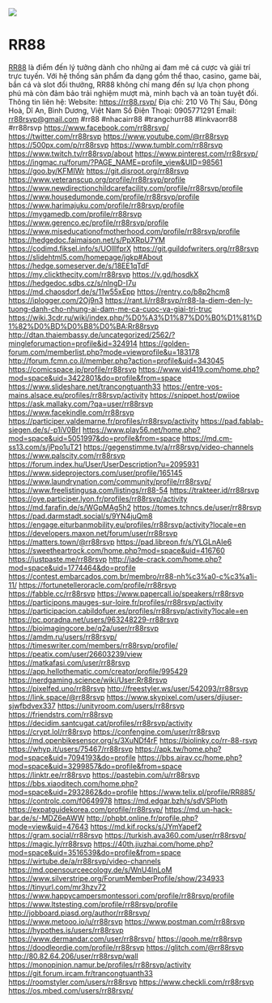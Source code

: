 ![](https://hedgedoc.envs.net/uploads/e164d435-cf08-4374-b4d5-856c7690172c.jpg)

# RR88

<a href="https://rr88.rsvp/">RR88</a> là điểm đến lý tưởng dành cho những ai đam mê cá cược và giải trí trực tuyến. Với hệ thống sản phẩm đa dạng gồm thể thao, casino, game bài, bắn cá và slot đổi thưởng, RR88 không chỉ mang đến sự lựa chọn phong phú mà còn đảm bảo trải nghiệm mượt mà, minh bạch và an toàn tuyệt đối.
Thông tin liên hệ:
Website: <a href="https://rr88.rsvp/">https://rr88.rsvp/</a>
Địa chỉ: 210 Võ Thị Sáu, Đông Hoà, Dĩ An, Bình Dương, Việt Nam
Số Điện Thoại: 0905771291
Email: rr88rsvp@gmail.com
#rr88 #nhacairr88 #trangchurr88 #linkvaorr88 #rr88rsvp
<a href="https://www.facebook.com/rr88rsvp/">https://www.facebook.com/rr88rsvp/</a>
<a href="https://twitter.com/rr88rsvp">https://twitter.com/rr88rsvp</a>
<a href="https://www.youtube.com/@rr88rsvp">https://www.youtube.com/@rr88rsvp</a>
<a href="https://500px.com/p/rr88rsvp">https://500px.com/p/rr88rsvp</a>
<a href="https://www.tumblr.com/rr88rsvp">https://www.tumblr.com/rr88rsvp</a>
<a href="https://www.twitch.tv/rr88rsvp/about">https://www.twitch.tv/rr88rsvp/about</a>
<a href="https://www.pinterest.com/rr88rsvp/">https://www.pinterest.com/rr88rsvp/</a>
<a href="https://ingmac.ru/forum/?PAGE_NAME=profile_view&UID=98561">https://ingmac.ru/forum/?PAGE_NAME=profile_view&UID=98561</a>
<a href="https://goo.by/KFMIWr">https://goo.by/KFMIWr</a>
<a href="https://git.disroot.org/rr88rsvp">https://git.disroot.org/rr88rsvp</a>
<a href="https://www.veteranscup.org/profile/rr88rsvp/profile">https://www.veteranscup.org/profile/rr88rsvp/profile</a>
<a href="https://www.newdirectionchildcarefacility.com/profile/rr88rsvp/profile">https://www.newdirectionchildcarefacility.com/profile/rr88rsvp/profile</a>
<a href="https://www.housedumonde.com/profile/rr88rsvp/profile">https://www.housedumonde.com/profile/rr88rsvp/profile</a>
<a href="https://www.harimajuku.com/profile/rr88rsvp/profile">https://www.harimajuku.com/profile/rr88rsvp/profile</a>
<a href="https://mygamedb.com/profile/rr88rsvp">https://mygamedb.com/profile/rr88rsvp</a>
<a href="https://www.gerenco.ec/profile/rr88rsvp/profile">https://www.gerenco.ec/profile/rr88rsvp/profile</a>
<a href="https://www.miseducationofmotherhood.com/profile/rr88rsvp/profile">https://www.miseducationofmotherhood.com/profile/rr88rsvp/profile</a>
<a href="https://hedgedoc.faimaison.net/s/PpXRpU7YM">https://hedgedoc.faimaison.net/s/PpXRpU7YM</a>
<a href="https://codimd.fiksel.info/s/UOlIlfprX">https://codimd.fiksel.info/s/UOlIlfprX</a>
<a href="https://git.guildofwriters.org/rr88rsvp">https://git.guildofwriters.org/rr88rsvp</a>
<a href="https://slidehtml5.com/homepage/jgkp#About">https://slidehtml5.com/homepage/jgkp#About</a>
<a href="https://hedge.someserver.de/s/18EE1qTdF">https://hedge.someserver.de/s/18EE1qTdF</a>
<a href="https://my.clickthecity.com/rr88rsvp">https://my.clickthecity.com/rr88rsvp</a>
<a href="https://v.gd/hosdkX">https://v.gd/hosdkX</a>
<a href="https://hedgedoc.sdbs.cz/s/nlngD-I7u">https://hedgedoc.sdbs.cz/s/nlngD-I7u</a>
<a href="https://md.chaosdorf.de/s/11w55xEpp">https://md.chaosdorf.de/s/11w55xEpp</a>
<a href="https://rentry.co/b8p2hcm8">https://rentry.co/b8p2hcm8</a>
<a href="https://iplogger.com/2Oj9n3">https://iplogger.com/2Oj9n3</a>
<a href="https://rant.li/rr88rsvp/rr88-la-diem-den-ly-tuong-danh-cho-nhung-ai-dam-me-ca-cuoc-va-giai-tri-truc">https://rant.li/rr88rsvp/rr88-la-diem-den-ly-tuong-danh-cho-nhung-ai-dam-me-ca-cuoc-va-giai-tri-truc</a>
<a href="https://wiki.3cdr.ru/wiki/index.php/%D0%A3%D1%87%D0%B0%D1%81%D1%82%D0%BD%D0%B8%D0%BA:Rr88rsvp">https://wiki.3cdr.ru/wiki/index.php/%D0%A3%D1%87%D0%B0%D1%81%D1%82%D0%BD%D0%B8%D0%BA:Rr88rsvp</a>
<a href="http://dtan.thaiembassy.de/uncategorized/2562/?mingleforumaction=profile&id=324914">http://dtan.thaiembassy.de/uncategorized/2562/?mingleforumaction=profile&id=324914</a>
<a href="https://golden-forum.com/memberlist.php?mode=viewprofile&u=183178">https://golden-forum.com/memberlist.php?mode=viewprofile&u=183178</a>
<a href="http://forum.fcmn.co.il/member.php?action=profile&uid=343045">http://forum.fcmn.co.il/member.php?action=profile&uid=343045</a>
<a href="https://comicspace.jp/profile/rr88rsvp">https://comicspace.jp/profile/rr88rsvp</a>
<a href="https://www.vid419.com/home.php?mod=space&uid=3422801&do=profile&from=space">https://www.vid419.com/home.php?mod=space&uid=3422801&do=profile&from=space</a>
<a href="https://www.slideshare.net/trancongtuanth33">https://www.slideshare.net/trancongtuanth33</a>
<a href="https://entre-vos-mains.alsace.eu/profiles/rr88rsvp/activity">https://entre-vos-mains.alsace.eu/profiles/rr88rsvp/activity</a>
<a href="https://snippet.host/pwiioe">https://snippet.host/pwiioe</a>
<a href="https://ask.mallaky.com/?qa=user/rr88rsvp">https://ask.mallaky.com/?qa=user/rr88rsvp</a>
<a href="https://www.facekindle.com/rr88rsvp">https://www.facekindle.com/rr88rsvp</a>
<a href="https://participer.valdemarne.fr/profiles/rr88rsvp/activity">https://participer.valdemarne.fr/profiles/rr88rsvp/activity</a>
<a href="https://pad.fablab-siegen.de/s/-p1iV0BrI">https://pad.fablab-siegen.de/s/-p1iV0BrI</a>
<a href="https://www.play56.net/home.php?mod=space&uid=5051997&do=profile&from=space">https://www.play56.net/home.php?mod=space&uid=5051997&do=profile&from=space</a>
<a href="https://md.cm-ss13.com/s/jPpo1uT21">https://md.cm-ss13.com/s/jPpo1uT21</a>
<a href="https://gegenstimme.tv/a/rr88rsvp/video-channels">https://gegenstimme.tv/a/rr88rsvp/video-channels</a>
<a href="https://www.palscity.com/rr88rsvp">https://www.palscity.com/rr88rsvp</a>
<a href="https://forum.index.hu/User/UserDescription?u=2095931">https://forum.index.hu/User/UserDescription?u=2095931</a>
<a href="https://www.sideprojectors.com/user/profile/165145">https://www.sideprojectors.com/user/profile/165145</a>
<a href="https://www.laundrynation.com/community/profile/rr88rsvp/">https://www.laundrynation.com/community/profile/rr88rsvp/</a>
<a href="https://www.freelistingusa.com/listings/rr88-54">https://www.freelistingusa.com/listings/rr88-54</a>
<a href="https://trakteer.id/rr88rsvp">https://trakteer.id/rr88rsvp</a>
<a href="https://oye.participer.lyon.fr/profiles/rr88rsvp/activity">https://oye.participer.lyon.fr/profiles/rr88rsvp/activity</a>
<a href="https://md.farafin.de/s/WGpMAg5h2">https://md.farafin.de/s/WGpMAg5h2</a>
<a href="https://tomes.tchncs.de/user/rr88rsvp">https://tomes.tchncs.de/user/rr88rsvp</a>
<a href="https://pad.darmstadt.social/s/9YN4juQm8">https://pad.darmstadt.social/s/9YN4juQm8</a>
<a href="https://engage.eiturbanmobility.eu/profiles/rr88rsvp/activity?locale=en">https://engage.eiturbanmobility.eu/profiles/rr88rsvp/activity?locale=en</a>
<a href="https://developers.maxon.net/forum/user/rr88rsvp">https://developers.maxon.net/forum/user/rr88rsvp</a>
<a href="https://matters.town/@rr88rsvp">https://matters.town/@rr88rsvp</a>
<a href="https://pad.libreon.fr/s/YLGLnAIe6">https://pad.libreon.fr/s/YLGLnAIe6</a>
<a href="https://sweetheartrock.com/home.php?mod=space&uid=416760">https://sweetheartrock.com/home.php?mod=space&uid=416760</a>
<a href="https://justpaste.me/rr88rsvp">https://justpaste.me/rr88rsvp</a>
<a href="http://jade-crack.com/home.php?mod=space&uid=1774464&do=profile">http://jade-crack.com/home.php?mod=space&uid=1774464&do=profile</a>
<a href="https://contest.embarcados.com.br/membro/rr88-nh%c3%a0-c%c3%a1i-11/">https://contest.embarcados.com.br/membro/rr88-nh%c3%a0-c%c3%a1i-11/</a>
<a href="https://fortunetelleroracle.com/profile/rr88rsvp">https://fortunetelleroracle.com/profile/rr88rsvp</a>
<a href="https://fabble.cc/rr88rsvp">https://fabble.cc/rr88rsvp</a>
<a href="https://www.papercall.io/speakers/rr88rsvp">https://www.papercall.io/speakers/rr88rsvp</a>
<a href="https://participons.mauges-sur-loire.fr/profiles/rr88rsvp/activity">https://participons.mauges-sur-loire.fr/profiles/rr88rsvp/activity</a>
<a href="https://participacion.cabildofuer.es/profiles/rr88rsvp/activity?locale=en">https://participacion.cabildofuer.es/profiles/rr88rsvp/activity?locale=en</a>
<a href="https://pc.poradna.net/users/963248229-rr88rsvp">https://pc.poradna.net/users/963248229-rr88rsvp</a>
<a href="https://bioimagingcore.be/q2a/user/rr88rsvp">https://bioimagingcore.be/q2a/user/rr88rsvp</a>
<a href="https://amdm.ru/users/rr88rsvp/">https://amdm.ru/users/rr88rsvp/</a>
<a href="https://timeswriter.com/members/rr88rsvp/profile/">https://timeswriter.com/members/rr88rsvp/profile/</a>
<a href="https://peatix.com/user/26603239/view">https://peatix.com/user/26603239/view</a>
<a href="https://matkafasi.com/user/rr88rsvp">https://matkafasi.com/user/rr88rsvp</a>
<a href="https://app.hellothematic.com/creator/profile/995429">https://app.hellothematic.com/creator/profile/995429</a>
<a href="https://nerdgaming.science/wiki/User:Rr88rsvp">https://nerdgaming.science/wiki/User:Rr88rsvp</a>
<a href="https://pixelfed.uno/rr88rsvp">https://pixelfed.uno/rr88rsvp</a>
<a href="http://freestyler.ws/user/542093/rr88rsvp">http://freestyler.ws/user/542093/rr88rsvp</a>
<a href="https://link.space/@rr88rsvp">https://link.space/@rr88rsvp</a>
<a href="https://www.skypixel.com/users/djiuser-sjwfbdvex337">https://www.skypixel.com/users/djiuser-sjwfbdvex337</a>
<a href="https://unityroom.com/users/rr88rsvp">https://unityroom.com/users/rr88rsvp</a>
<a href="https://friendstrs.com/rr88rsvp">https://friendstrs.com/rr88rsvp</a>
<a href="https://decidim.santcugat.cat/profiles/rr88rsvp/activity">https://decidim.santcugat.cat/profiles/rr88rsvp/activity</a>
<a href="https://crypt.lol/rr88rsvp">https://crypt.lol/rr88rsvp</a>
<a href="https://confengine.com/user/rr88rsvp">https://confengine.com/user/rr88rsvp</a>
<a href="https://md.openbikesensor.org/s/3XuNDf4rF">https://md.openbikesensor.org/s/3XuNDf4rF</a>
<a href="https://biolinky.co/rr-88-rsvp">https://biolinky.co/rr-88-rsvp</a>
<a href="https://whyp.it/users/75467/rr88rsvp">https://whyp.it/users/75467/rr88rsvp</a>
<a href="https://apk.tw/home.php?mod=space&uid=7094193&do=profile">https://apk.tw/home.php?mod=space&uid=7094193&do=profile</a>
<a href="https://bbs.airav.cc/home.php?mod=space&uid=3299857&do=profile&from=space">https://bbs.airav.cc/home.php?mod=space&uid=3299857&do=profile&from=space</a>
<a href="https://linktr.ee/rr88rsvp">https://linktr.ee/rr88rsvp</a>
<a href="https://pastebin.com/u/rr88rsvp">https://pastebin.com/u/rr88rsvp</a>
<a href="https://bbs.xiaoditech.com/home.php?mod=space&uid=2932862&do=profile">https://bbs.xiaoditech.com/home.php?mod=space&uid=2932862&do=profile</a>
<a href="https://www.telix.pl/profile/RR885/">https://www.telix.pl/profile/RR885/</a>
<a href="https://controlc.com/f0649978">https://controlc.com/f0649978</a>
<a href="https://md.edgar.bzh/s/sdVSPloth">https://md.edgar.bzh/s/sdVSPloth</a>
<a href="https://expatguidekorea.com/profile/rr88rsvp/">https://expatguidekorea.com/profile/rr88rsvp/</a>
<a href="https://md.un-hack-bar.de/s/-MDZ6eAWW">https://md.un-hack-bar.de/s/-MDZ6eAWW</a>
<a href="http://phpbt.online.fr/profile.php?mode=view&uid=47643">http://phpbt.online.fr/profile.php?mode=view&uid=47643</a>
<a href="https://md.kif.rocks/s/JYmYapef2">https://md.kif.rocks/s/JYmYapef2</a>
<a href="https://gram.social/rr88rsvp">https://gram.social/rr88rsvp</a>
<a href="https://turkish.ava360.com/user/rr88rsvp/">https://turkish.ava360.com/user/rr88rsvp/</a>
<a href="https://magic.ly/rr88rsvp">https://magic.ly/rr88rsvp</a>
<a href="https://40th.jiuzhai.com/home.php?mod=space&uid=3516539&do=profile&from=space">https://40th.jiuzhai.com/home.php?mod=space&uid=3516539&do=profile&from=space</a>
<a href="https://wirtube.de/a/rr88rsvp/video-channels">https://wirtube.de/a/rr88rsvp/video-channels</a>
<a href="https://md.opensourceecology.de/s/WnU4lnLoM">https://md.opensourceecology.de/s/WnU4lnLoM</a>
<a href="https://www.silverstripe.org/ForumMemberProfile/show/234933">https://www.silverstripe.org/ForumMemberProfile/show/234933</a>
<a href="https://tinyurl.com/mr3hzv72">https://tinyurl.com/mr3hzv72</a>
<a href="https://www.happycampersmontessori.com/profile/rr88rsvp/profile">https://www.happycampersmontessori.com/profile/rr88rsvp/profile</a>
<a href="https://www.ltstesting.com/profile/rr88rsvp/profile">https://www.ltstesting.com/profile/rr88rsvp/profile</a>
<a href="http://jobboard.piasd.org/author/rr88rsvp/">http://jobboard.piasd.org/author/rr88rsvp/</a>
<a href="https://www.metooo.io/u/rr88rsvp">https://www.metooo.io/u/rr88rsvp</a>
<a href="https://www.postman.com/rr88rsvp">https://www.postman.com/rr88rsvp</a>
<a href="https://hypothes.is/users/rr88rsvp">https://hypothes.is/users/rr88rsvp</a>
<a href="https://www.dermandar.com/user/rr88rsvp/">https://www.dermandar.com/user/rr88rsvp/</a>
<a href="https://qooh.me/rr88rsvp">https://qooh.me/rr88rsvp</a>
<a href="https://doodleordie.com/profile/rr88rsvp">https://doodleordie.com/profile/rr88rsvp</a>
<a href="https://glitch.com/@rr88rsvp">https://glitch.com/@rr88rsvp</a>
<a href="http://80.82.64.206/user/rr88rsvp/wall">http://80.82.64.206/user/rr88rsvp/wall</a>
<a href="https://monopinion.namur.be/profiles/rr88rsvp/activity">https://monopinion.namur.be/profiles/rr88rsvp/activity</a>
<a href="https://git.forum.ircam.fr/trancongtuanth33">https://git.forum.ircam.fr/trancongtuanth33</a>
<a href="https://roomstyler.com/users/rr88rsvp">https://roomstyler.com/users/rr88rsvp</a>
<a href="https://www.checkli.com/rr88rsvp">https://www.checkli.com/rr88rsvp</a>
<a href="https://os.mbed.com/users/rr88rsvp/">https://os.mbed.com/users/rr88rsvp/</a>
